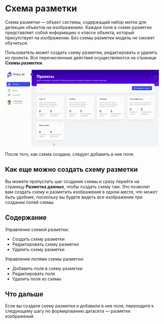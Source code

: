 # Схема разметки

Схема разметки — объект системы, содержащий набор меток для детекции объектов на изображениях. Каждое поле в схеме разметки представляет собой информацию о классе объекта, который присутствует на изображении. Без схемы разметки модель не сможет обучиться.

Пользователь может создать схему разметки, редактировать и удалить из проекта. Все перечисленные действия осуществляются на странице **Схемы разметки**. 

![](<../../../../.gitbook/assets1/primo-ai/user-guide/scheme-project-menu.gif>)

После того, как схема создана, следует добавить в нее поля. 

## Как еще можно создать схему разметки

Вы можете пропустить шаг создания схемы и сразу перейти на страницу **Разметка данных**, чтобы создать схему там. Это позволит вам создать схему и разметить изображения в одном месте, что может быть удобнее, поскольку вы будете видеть все изображения при создании полей схемы.


## Содержание

Управление схемой разметки:
* Создать схему разметки
* Редактировать схему разметки
* Удалить схему разметки

Управление полями схемы разметки:
* Добавить поля в схему разметки
* Редактировать поля
* Удалить поля из схемы

## Что дальше

Если вы создали схему разметки и добавили в нее поля, переходите к следующему шагу по формированию датасета — разметке изображений. 

